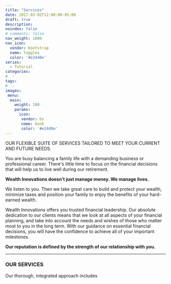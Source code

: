 ```yaml
---
title: "Services"
date: 2017-03-02T12:00:00-05:00
draft: true
description:
noindex: false
# comments: false
nav_weight: 1000
nav_icon:
  vendor: bootstrap
  name: toggles
  color: '#e24d0e'
series:
  - Tutorial
categories:
#  -
tags:
#  -
images:
 menu:
  main:
    weight: 100
    params:
      icon:
       vendor: bs
       name: book
       color: '#e24d0e'
---
```

OUR FLEXIBLE SUITE OF SERVICES TAILORED TO MEET YOUR CURRENT AND FUTURE NEEDS.

You are busy balancing a family life with a demanding business or professional career. There's little time to focus on the financial decisions that will help us to live well during our retirement.

**Wealth Innovations doesn't just manage money. We manage lives.**

We listen to you. Then we take great care to build and protect your wealth, minimize taxes and position your family to enjoy the benefits of your hard-earned wealth.

Wealth Innovations offers you trusted financial leadership. Our absolute dedication to our clients means that we look at all aspects of your financial planning, and take into account the needs and wishes of those who matter most to you in the long term. With our guidance on essential financial decisions, you will have the confidence to achieve all of your important milestones.

**Our reputation is defined by the strength of our relationship with you.**

---

### OUR SERVICES
Our thorough, integrated approach includes
